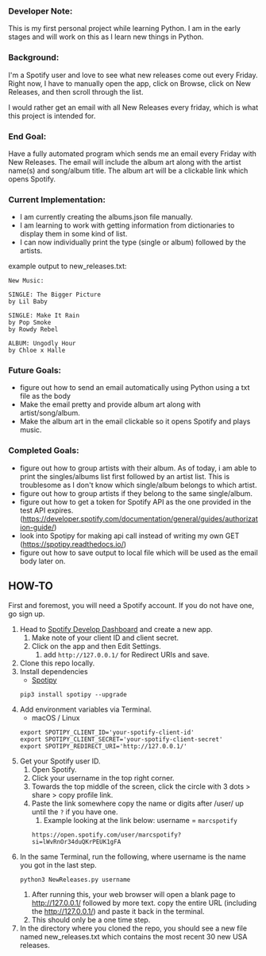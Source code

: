 ### Developer Note:

This is my first personal project while learning Python. I am in the early 
stages and will work on this as I learn new things in Python. 

### Background:

I'm a Spotify user and love to see what new releases come out every Friday.
Right now, I have to manually open the app, click on Browse, click on New
Releases, and then scroll through the list. 

I would rather get an email with all New Releases every friday, which is what
this project is intended for. 

### End Goal: 
Have a fully automated program which sends me an email every Friday with 
New Releases.  The email will include the album art along with the artist 
name(s) and song/album title.  The album art will be a clickable link 
which opens Spotify. 


### Current Implementation:
- I am currently creating the albums.json file manually. 
- I am learning to work with getting information from dictionaries to display 
them in some kind of list. 
- I can now individually print the type (single or album) 
followed by the artists.

example output to new_releases.txt: 
```
New Music:

SINGLE: The Bigger Picture
by Lil Baby

SINGLE: Make It Rain
by Pop Smoke
by Rowdy Rebel

ALBUM: Ungodly Hour
by Chloe x Halle
```

### Future Goals:
- figure out how to send an email automatically using Python using a txt file
as the body
- Make the email pretty and provide album art along with artist/song/album.
- Make the album art in the email clickable so it opens Spotify and plays music. 


### Completed Goals:
- figure out how to group artists with their album.  As of today, i am able to 
print the singles/albums list first followed by an artist list. This is troublesome
as I don't know which single/album belongs to which artist.
- figure out how to group artists if they belong to the same single/album.
- figure out how to get a token for Spotify API as the one provided in
the test API expires. (https://developer.spotify.com/documentation/general/guides/authorization-guide/)
- look into Spotipy for making api call instead of writing my own 
GET (https://spotipy.readthedocs.io/) 
- figure out how to save output to local file which will be used as the email
body later on.

## HOW-TO
First and foremost, you will need a Spotify account. If you do not have one, go sign up.
1. Head to [Spotify Develop Dashboard](https://developer.spotify.com/dashboard/applications)
and create a new app. 
    1. Make note of your client ID and client secret.
    2. Click on the app and then Edit Settings. 
        1. add `http://127.0.0.1/` for Redirect URIs and save.
2. Clone this repo locally.
3. Install dependencies
    - [Spotipy](https://spotipy.readthedocs.io/en/2.7.0/#installation)
    ```
    pip3 install spotipy --upgrade
   ```
4. Add environment variables via Terminal.
    - macOS / Linux
    ```
    export SPOTIPY_CLIENT_ID='your-spotify-client-id'
    export SPOTIPY_CLIENT_SECRET='your-spotify-client-secret'
    export SPOTIPY_REDIRECT_URI='http://127.0.0.1/'
    ```
5. Get your Spotify user ID.
    1. Open Spotify.
    2. Click your username in the top right corner. 
    3. Towards the top middle of the screen, click the circle with 3 dots > share > 
    copy profile link. 
    4. Paste the link somewhere copy the name or digits after /user/ up until the `?` if you have one.
        1. Example looking at the link below: username = `marcspotify`
        ```
       https://open.spotify.com/user/marcspotify?si=lWvRnOr34duQKrPEUK1gFA
       ```
6. In the same Terminal, run the following, where username is the name you got in 
the last step. 
    ```
    python3 NewReleases.py username
    ```
   1. After running this, your web browser will open a blank page to http://127.0.0.1/ 
   followed by more text. copy the entire URL (including the http://127.0.0.1/) and 
   paste it back in the terminal. 
   2. This should only be a one time step.
7. In the directory where you cloned the repo, you should see a new file named
new_releases.txt which contains the most recent 30 new USA releases. 